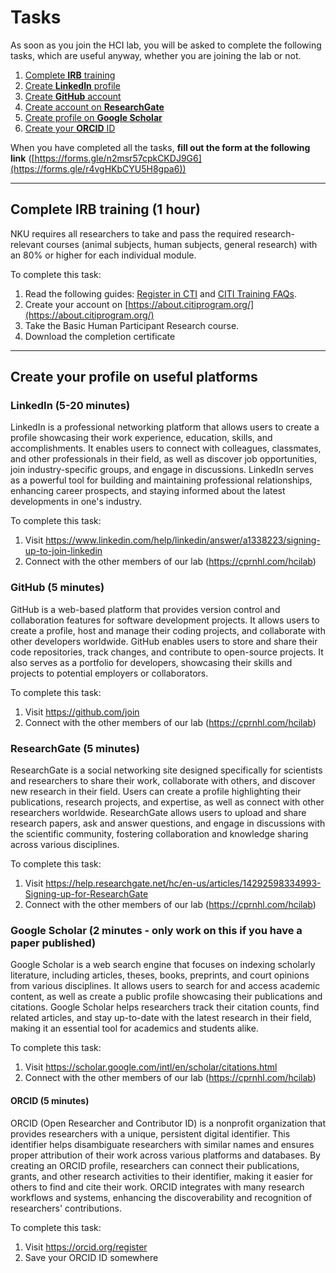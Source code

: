 # Tasks
As soon as you join the HCI lab, you will be asked to complete the following tasks, which are useful anyway, whether you are joining the lab or not.
1. [Complete **IRB** training](#complete-irb-training)
1. [Create **LinkedIn** profile](#linkedin)
1. [Create **GitHub** account](#github)
1. [Create account on **ResearchGate**](#researchgate)
1. [Create profile on **Google Scholar**](#google-scholar)
1. [Create your **ORCID** ID](#orcid)

When you have completed all the tasks, **fill out the form at the following link** ([https://forms.gle/n2msr57cpkCKDJ9G6](https://forms.gle/r4vgHKbCYU5H8gpa6))

---
## Complete IRB training (1 hour)
NKU requires all researchers to take and pass the required research-relevant courses (animal subjects, human subjects, general research) with an 80% or higher for each individual module.

To complete this task:
1. Read the following guides: [Register in CTI](./resources/guide-citiprogram/citi-registration.pdf) and [CITI Training FAQs](./resources/guide-citiprogram/citi-faq.pdf).
2. Create your account on [https://about.citiprogram.org/](https://about.citiprogram.org/) 
3. Take the Basic Human Participant Research course.
4. Download the completion certificate 

---
## Create your profile on useful platforms
### LinkedIn (5-20 minutes)
LinkedIn is a professional networking platform that allows users to create a profile showcasing their work experience, education, skills, and accomplishments. It enables users to connect with colleagues, classmates, and other professionals in their field, as well as discover job opportunities, join industry-specific groups, and engage in discussions. LinkedIn serves as a powerful tool for building and maintaining professional relationships, enhancing career prospects, and staying informed about the latest developments in one's industry.

To complete this task:
1. Visit https://www.linkedin.com/help/linkedin/answer/a1338223/signing-up-to-join-linkedin
2. Connect with the other members of our lab (https://cprnhl.com/hcilab)

### GitHub (5 minutes)
GitHub is a web-based platform that provides version control and collaboration features for software development projects. It allows users to create a profile, host and manage their coding projects, and collaborate with other developers worldwide. GitHub enables users to store and share their code repositories, track changes, and contribute to open-source projects. It also serves as a portfolio for developers, showcasing their skills and projects to potential employers or collaborators.

To complete this task:
1. Visit https://github.com/join
2. Connect with the other members of our lab (https://cprnhl.com/hcilab)

### ResearchGate (5 minutes)
ResearchGate is a social networking site designed specifically for scientists and researchers to share their work, collaborate with others, and discover new research in their field. Users can create a profile highlighting their publications, research projects, and expertise, as well as connect with other researchers worldwide. ResearchGate allows users to upload and share research papers, ask and answer questions, and engage in discussions with the scientific community, fostering collaboration and knowledge sharing across various disciplines.

To complete this task:
1. Visit https://help.researchgate.net/hc/en-us/articles/14292598334993-Signing-up-for-ResearchGate
2. Connect with the other members of our lab (https://cprnhl.com/hcilab)

### Google Scholar (2 minutes - only work on this if you have a paper published)
Google Scholar is a web search engine that focuses on indexing scholarly literature, including articles, theses, books, preprints, and court opinions from various disciplines. It allows users to search for and access academic content, as well as create a public profile showcasing their publications and citations. Google Scholar helps researchers track their citation counts, find related articles, and stay up-to-date with the latest research in their field, making it an essential tool for academics and students alike.

To complete this task:
1. Visit https://scholar.google.com/intl/en/scholar/citations.html
2. Connect with the other members of our lab (https://cprnhl.com/hcilab)


#### ORCID (5 minutes)
ORCID (Open Researcher and Contributor ID) is a nonprofit organization that provides researchers with a unique, persistent digital identifier. This identifier helps disambiguate researchers with similar names and ensures proper attribution of their work across various platforms and databases. By creating an ORCID profile, researchers can connect their publications, grants, and other research activities to their identifier, making it easier for others to find and cite their work. ORCID integrates with many research workflows and systems, enhancing the discoverability and recognition of researchers' contributions.

To complete this task:
1. Visit https://orcid.org/register
2. Save your ORCID ID somewhere
